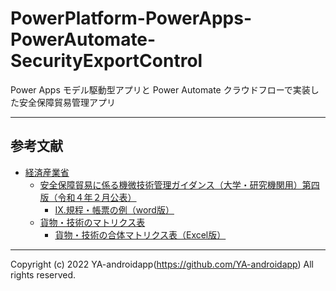 # PowerPlatform-PowerApps-PowerAutomate-SecurityExportControl

Power Apps モデル駆動型アプリと Power Automate クラウドフローで実装した安全保障貿易管理アプリ

---

## 参考文献

- [経済産業省](https://www.meti.go.jp/)
  - [安全保障貿易に係る機微技術管理ガイダンス（大学・研究機関用）第四版（令和４年２月公表）](https://www.meti.go.jp/policy/anpo/daigaku.html)
    - [Ⅸ.規程・帳票の例（word版）](https://www.meti.go.jp/policy/anpo/law_document/tutatu/t07sonota/kiteichouhyou.doc)
  - [貨物・技術のマトリクス表](https://www.meti.go.jp/policy/anpo/matrix_intro.html)
    - [貨物・技術の合体マトリクス表（Excel版）](https://www.meti.go.jp/policy/anpo/kanri/shyourei-matrix/gattai_matrix_20221206.xlsx)

---

Copyright (c) 2022 YA-androidapp(https://github.com/YA-androidapp) All rights reserved.
